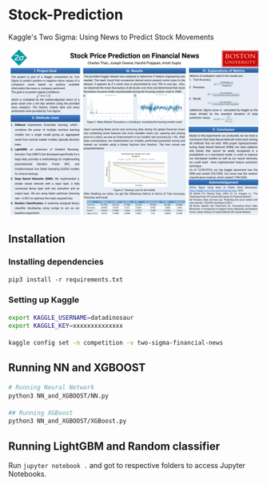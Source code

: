 # Stock-Prediction

Kaggle's Two Sigma: Using News to Predict Stock Movements

![Poster](/docs/poster.png?raw=true "Stock-Prediction")

## Installation

### Installing dependencies

`pip3 install -r requirements.txt`

### Setting up Kaggle

```sh
export KAGGLE_USERNAME=datadinosaur
export KAGGLE_KEY=xxxxxxxxxxxxxx

kaggle config set -n competition -v two-sigma-financial-news
```

## Running NN and XGBOOST

```sh
# Running Neural Network
python3 NN_and_XGBOOST/NN.py

## Running XGBoost
python3 NN_and_XGBOOST/XGBoost.py
```

## Running LightGBM and Random classifier

Run `jupyter notebook .` and got to respective folders to access Jupyter Notebooks.
